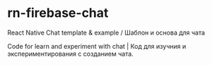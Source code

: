 # rn-firebase-chat
React Native Chat template &amp; example / Шаблон и основа для чата

Code for learn and experiment with chat | Код для изучния и экспериментирования с созданием чата. 
